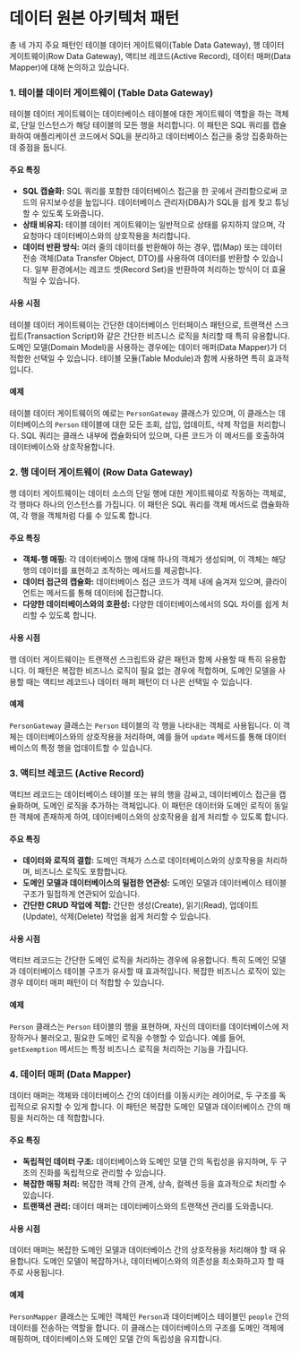 # 데이터 원본 아키텍처 패턴

총 네 가지 주요 패턴인 테이블 데이터 게이트웨이(Table Data Gateway), 행 데이터 게이트웨이(Row Data Gateway), 액티브 레코드(Active Record), 데이터 매퍼(Data Mapper)에 대해 논의하고 있습니다.

### 1. 테이블 데이터 게이트웨이 (Table Data Gateway)

테이블 데이터 게이트웨이는 데이터베이스 테이블에 대한 게이트웨이 역할을 하는 객체로, 단일 인스턴스가 해당 테이블의 모든 행을 처리합니다. 이 패턴은 SQL 쿼리를 캡슐화하여 애플리케이션 코드에서 SQL을 분리하고 데이터베이스 접근을 중앙 집중화하는 데 중점을 둡니다.

#### 주요 특징

* **SQL 캡슐화:** SQL 쿼리를 포함한 데이터베이스 접근을 한 곳에서 관리함으로써 코드의 유지보수성을 높입니다. 데이터베이스 관리자(DBA)가 SQL을 쉽게 찾고 튜닝할 수 있도록 도와줍니다.
* **상태 비유지:** 테이블 데이터 게이트웨이는 일반적으로 상태를 유지하지 않으며, 각 요청마다 데이터베이스와의 상호작용을 처리합니다.
* **데이터 반환 방식:** 여러 줄의 데이터를 반환해야 하는 경우, 맵(Map) 또는 데이터 전송 객체(Data Transfer Object, DTO)를 사용하여 데이터를 반환할 수 있습니다. 일부 환경에서는 레코드 셋(Record Set)을 반환하여 처리하는 방식이 더 효율적일 수 있습니다.

#### 사용 시점

테이블 데이터 게이트웨이는 간단한 데이터베이스 인터페이스 패턴으로, 트랜잭션 스크립트(Transaction Script)와 같은 간단한 비즈니스 로직을 처리할 때 특히 유용합니다. 도메인 모델(Domain Model)을 사용하는 경우에는 데이터 매퍼(Data Mapper)가 더 적합한 선택일 수 있습니다. 테이블 모듈(Table Module)과 함께 사용하면 특히 효과적입니다.

#### 예제

테이블 데이터 게이트웨이의 예로는 `PersonGateway` 클래스가 있으며, 이 클래스는 데이터베이스의 `Person` 테이블에 대한 모든 조회, 삽입, 업데이트, 삭제 작업을 처리합니다. SQL 쿼리는 클래스 내부에 캡슐화되어 있으며, 다른 코드가 이 메서드를 호출하여 데이터베이스와 상호작용합니다.

### 2. 행 데이터 게이트웨이 (Row Data Gateway)

행 데이터 게이트웨이는 데이터 소스의 단일 행에 대한 게이트웨이로 작동하는 객체로, 각 행마다 하나의 인스턴스를 가집니다. 이 패턴은 SQL 쿼리를 객체 메서드로 캡슐화하여, 각 행을 객체처럼 다룰 수 있도록 합니다.

#### 주요 특징

* **객체-행 매핑:** 각 데이터베이스 행에 대해 하나의 객체가 생성되며, 이 객체는 해당 행의 데이터를 표현하고 조작하는 메서드를 제공합니다.
* **데이터 접근의 캡슐화:** 데이터베이스 접근 코드가 객체 내에 숨겨져 있으며, 클라이언트는 메서드를 통해 데이터에 접근합니다.
* **다양한 데이터베이스와의 호환성:** 다양한 데이터베이스에서의 SQL 차이를 쉽게 처리할 수 있도록 합니다.

#### 사용 시점

행 데이터 게이트웨이는 트랜잭션 스크립트와 같은 패턴과 함께 사용할 때 특히 유용합니다. 이 패턴은 복잡한 비즈니스 로직이 필요 없는 경우에 적합하며, 도메인 모델을 사용할 때는 액티브 레코드나 데이터 매퍼 패턴이 더 나은 선택일 수 있습니다.

#### 예제

`PersonGateway` 클래스는 `Person` 테이블의 각 행을 나타내는 객체로 사용됩니다. 이 객체는 데이터베이스와의 상호작용을 처리하며, 예를 들어 `update` 메서드를 통해 데이터베이스의 특정 행을 업데이트할 수 있습니다.

### 3. 액티브 레코드 (Active Record)

액티브 레코드는 데이터베이스 테이블 또는 뷰의 행을 감싸고, 데이터베이스 접근을 캡슐화하며, 도메인 로직을 추가하는 객체입니다. 이 패턴은 데이터와 도메인 로직이 동일한 객체에 존재하게 하여, 데이터베이스와의 상호작용을 쉽게 처리할 수 있도록 합니다.

#### 주요 특징

* **데이터와 로직의 결합:** 도메인 객체가 스스로 데이터베이스와의 상호작용을 처리하며, 비즈니스 로직도 포함합니다.
* **도메인 모델과 데이터베이스의 밀접한 연관성:** 도메인 모델과 데이터베이스 테이블 구조가 밀접하게 연관되어 있습니다.
* **간단한 CRUD 작업에 적합:** 간단한 생성(Create), 읽기(Read), 업데이트(Update), 삭제(Delete) 작업을 쉽게 처리할 수 있습니다.

#### 사용 시점

액티브 레코드는 간단한 도메인 로직을 처리하는 경우에 유용합니다. 특히 도메인 모델과 데이터베이스 테이블 구조가 유사할 때 효과적입니다. 복잡한 비즈니스 로직이 있는 경우 데이터 매퍼 패턴이 더 적합할 수 있습니다.

#### 예제

`Person` 클래스는 `Person` 테이블의 행을 표현하며, 자신의 데이터를 데이터베이스에 저장하거나 불러오고, 필요한 도메인 로직을 수행할 수 있습니다. 예를 들어, `getExemption` 메서드는 특정 비즈니스 로직을 처리하는 기능을 가집니다.

### 4. 데이터 매퍼 (Data Mapper)

데이터 매퍼는 객체와 데이터베이스 간의 데이터를 이동시키는 레이어로, 두 구조를 독립적으로 유지할 수 있게 합니다. 이 패턴은 복잡한 도메인 모델과 데이터베이스 간의 매핑을 처리하는 데 적합합니다.

#### 주요 특징

* **독립적인 데이터 구조:** 데이터베이스와 도메인 모델 간의 독립성을 유지하며, 두 구조의 진화를 독립적으로 관리할 수 있습니다.
* **복잡한 매핑 처리:** 복잡한 객체 간의 관계, 상속, 컬렉션 등을 효과적으로 처리할 수 있습니다.
* **트랜잭션 관리:** 데이터 매퍼는 데이터베이스와의 트랜잭션 관리를 도와줍니다.

#### 사용 시점

데이터 매퍼는 복잡한 도메인 모델과 데이터베이스 간의 상호작용을 처리해야 할 때 유용합니다. 도메인 모델이 복잡하거나, 데이터베이스와의 의존성을 최소화하고자 할 때 주로 사용됩니다.

#### 예제

`PersonMapper` 클래스는 도메인 객체인 `Person`과 데이터베이스 테이블인 `people` 간의 데이터를 전송하는 역할을 합니다. 이 클래스는 데이터베이스의 구조를 도메인 객체에 매핑하며, 데이터베이스와 도메인 모델 간의 독립성을 유지합니다.
